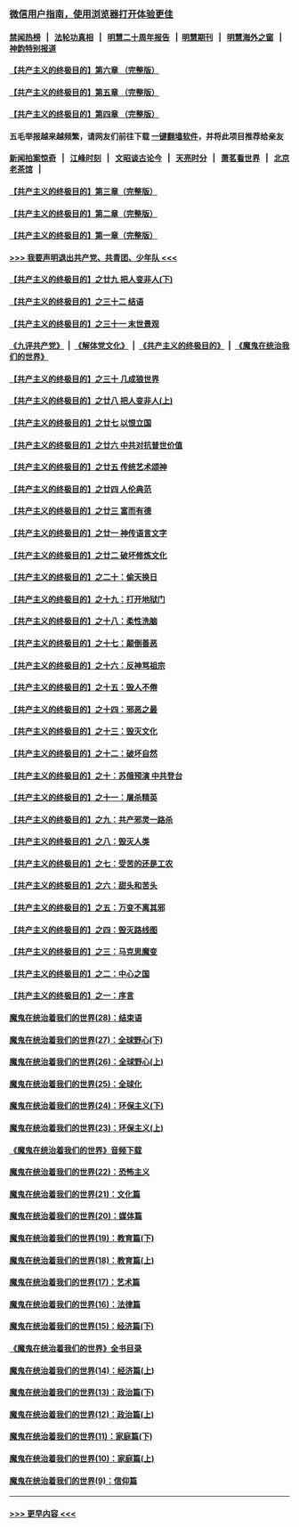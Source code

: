 ### [微信用户指南，使用浏览器打开体验更佳](https://github.com/gfw-breaker/banned-news1/blob/master/indexes/wechat-guide.md?t=0)
#### [禁闻热榜](热点新闻.md?t=0)  &nbsp;&nbsp;|&nbsp;&nbsp; [法轮功真相](https://github.com/gfw-breaker/truth/blob/master/README.md?t=0) &nbsp;&nbsp;|&nbsp;&nbsp; [明慧二十周年报告](https://github.com/gfw-breaker/mh-reports/blob/master/README.md?t=0) &nbsp;&nbsp;|&nbsp;&nbsp;[明慧期刊](https://github.com/gfw-breaker/mh-qikan) &nbsp;&nbsp;|&nbsp;&nbsp; [明慧海外之窗](https://github.com/gfw-breaker/mh-news/blob/master/README.md?t=0) &nbsp;&nbsp;|&nbsp;&nbsp; [神韵特别报道](https://github.com/gfw-breaker/mh-news/blob/master/shenyun.md?t=0)
#### [【共产主义的终极目的】第六章 （完整版）](../pages/nsc422/n11428913.md?t=02162202) 
#### [【共产主义的终极目的】第五章 （完整版）](../pages/nsc422/n11428912.md?t=02162202) 
#### [【共产主义的终极目的】第四章 （完整版）](../pages/nsc422/n11428907.md?t=02162202) 
#### 五毛举报越来越频繁，请网友们前往下载 [一键翻墙软件](https://github.com/gfw-breaker/ssr-accounts)，并将此项目推荐给亲友
#### [新闻拍案惊奇](https://github.com/gfw-breaker/banned-news1/blob/master/pages/link4.md) &nbsp;&nbsp;|&nbsp;&nbsp; [江峰时刻](https://github.com/gfw-breaker/banned-news1/blob/master/pages/link4.md) &nbsp;&nbsp;|&nbsp;&nbsp; [文昭谈古论今](https://github.com/gfw-breaker/banned-news1/blob/master/pages/link4.md) &nbsp;&nbsp;|&nbsp;&nbsp; [天亮时分](https://github.com/gfw-breaker/banned-news1/blob/master/pages/link4.md) &nbsp;&nbsp;|&nbsp;&nbsp; [萧茗看世界](https://github.com/gfw-breaker/banned-news1/blob/master/pages/link4.md) &nbsp;&nbsp;|&nbsp;&nbsp; [北京老茶馆](https://github.com/gfw-breaker/banned-news1/blob/master/pages/link4.md) &nbsp;&nbsp;|&nbsp;&nbsp; 
#### [【共产主义的终极目的】第三章（完整版）](../pages/nsc422/n11428848.md?t=02162202) 
#### [【共产主义的终极目的】第二章（完整版）](../pages/nsc422/n11428831.md?t=02162202) 
#### [【共产主义的终极目的】第一章（完整版）](../pages/nsc422/n11417651.md?t=02162202) 
#### [>>> 我要声明退出共产党、共青团、少年队 <<<](https://github.com/begood0513/goodnews/blob/master/quit/letter.md) 
#### [【共产主义的终极目的】之廿九 把人变非人(下)](../pages/nsc422/n11344140.md?t=02162202) 
#### [【共产主义的终极目的】之三十二 结语](../pages/nsc422/n11360535.md?t=02162202) 
#### [【共产主义的终极目的】之三十一 末世景观](../pages/nsc422/n11351129.md?t=02162202) 
#### [《九评共产党》](https://github.com/begood0513/9ping.md/blob/master/README.md) &nbsp;|&nbsp; [《解体党文化》](../../../../jtdwh.md/blob/master/README.md)  &nbsp;|&nbsp; [《共产主义的终极目的》](../../../../gczydzjmd.md/blob/master/README.md) &nbsp;|&nbsp; [《魔鬼在统治我们的世界》](../../../../mgztzwmdsj.md/blob/master/README.md) 
#### [【共产主义的终极目的】之三十 几成狼世界](../pages/nsc422/n11348280.md?t=02162202) 
#### [【共产主义的终极目的】之廿八 把人变非人(上)](../pages/nsc422/n11340492.md?t=02162202) 
#### [【共产主义的终极目的】之廿七 以恨立国](../pages/nsc422/n11336944.md?t=02162202) 
#### [【共产主义的终极目的】之廿六 中共对抗普世价值](../pages/nsc422/n11324785.md?t=02162202) 
#### [【共产主义的终极目的】之廿五 传统艺术颂神](../pages/nsc422/n11296396.md?t=02162202) 
#### [【共产主义的终极目的】之廿四 人伦典范](../pages/nsc422/n11296397.md?t=02162202) 
#### [【共产主义的终极目的】之廿三 富而有德](../pages/nsc422/n11283598.md?t=02162202) 
#### [【共产主义的终极目的】之廿一 神传语言文字](../pages/nsc422/n11263265.md?t=02162202) 
#### [【共产主义的终极目的】之廿二 破坏修炼文化](../pages/nsc422/n11245728.md?t=02162202) 
#### [【共产主义的终极目的】之二十：偷天换日](../pages/nsc422/n11238846.md?t=02162202) 
#### [【共产主义的终极目的】之十九：打开地狱门](../pages/nsc422/n11206376.md?t=02162202) 
#### [【共产主义的终极目的】之十八：柔性洗脑](../pages/nsc422/n11199994.md?t=02162202) 
#### [【共产主义的终极目的】之十七：颠倒善恶](../pages/nsc422/n11179782.md?t=02162202) 
#### [【共产主义的终极目的】之十六：反神骂祖宗](../pages/nsc422/n11166798.md?t=02162202) 
#### [【共产主义的终极目的】之十五：毁人不倦](../pages/nsc422/n11166792.md?t=02162202) 
#### [【共产主义的终极目的】之十四：邪恶之最](../pages/nsc422/n11150249.md?t=02162202) 
#### [【共产主义的终极目的】之十三：毁灭文化](../pages/nsc422/n11135227.md?t=02162202) 
#### [【共产主义的终极目的】之十二：破坏自然](../pages/nsc422/n11135214.md?t=02162202) 
#### [【共产主义的终极目的】之十：苏俄预演 中共登台](../pages/nsc422/n11118424.md?t=02162202) 
#### [【共产主义的终极目的】之十一：屠杀精英](../pages/nsc422/n11118442.md?t=02162202) 
#### [【共产主义的终极目的】之九：共产邪灵一路杀](../pages/nsc422/n11114139.md?t=02162202) 
#### [【共产主义的终极目的】之八：毁灭人类](../pages/nsc422/n11108503.md?t=02162202) 
#### [【共产主义的终极目的】之七：受苦的还是工农](../pages/nsc422/n11101809.md?t=02162202) 
#### [【共产主义的终极目的】之六：甜头和苦头](../pages/nsc422/n11096971.md?t=02162202) 
#### [【共产主义的终极目的】之五：万变不离其邪](../pages/nsc422/n11091285.md?t=02162202) 
#### [【共产主义的终极目的】之四：毁灭路线图](../pages/nsc422/n11086284.md?t=02162202) 
#### [【共产主义的终极目的】之三：马克思魔变](../pages/nsc422/n11061941.md?t=02162202) 
#### [【共产主义的终极目的】之二：中心之国](../pages/nsc422/n11047728.md?t=02162202) 
#### [【共产主义的终极目的】之一：序言](../pages/nsc422/n11086077.md?t=02162202) 
#### [魔鬼在统治着我们的世界(28)：结束语](../pages/nsc422/n10936246.md?t=02162202) 
#### [魔鬼在统治着我们的世界(27)：全球野心(下)](../pages/nsc422/n10928319.md?t=02162202) 
#### [魔鬼在统治着我们的世界(26)：全球野心(上)](../pages/nsc422/n10900318.md?t=02162202) 
#### [魔鬼在统治着我们的世界(25)：全球化](../pages/nsc422/n10788205.md?t=02162202) 
#### [魔鬼在统治着我们的世界(24)：环保主义(下)](../pages/nsc422/n10695307.md?t=02162202) 
#### [魔鬼在统治着我们的世界(23)：环保主义(上)](../pages/nsc422/n10688613.md?t=02162202) 
#### [《魔鬼在统治着我们的世界》音频下载](../pages/nsc422/n10635553.md?t=02162202) 
#### [魔鬼在统治着我们的世界(22)：恐怖主义](../pages/nsc422/n10614727.md?t=02162202) 
#### [魔鬼在统治着我们的世界(21)：文化篇](../pages/nsc422/n10597706.md?t=02162202) 
#### [魔鬼在统治着我们的世界(20)：媒体篇](../pages/nsc422/n10586579.md?t=02162202) 
#### [魔鬼在统治着我们的世界(19)：教育篇(下)](../pages/nsc422/n10564808.md?t=02162202) 
#### [魔鬼在统治着我们的世界(18)：教育篇(上)](../pages/nsc422/n10526970.md?t=02162202) 
#### [魔鬼在统治着我们的世界(17)：艺术篇](../pages/nsc422/n10499093.md?t=02162202) 
#### [魔鬼在统治着我们的世界(16)：法律篇](../pages/nsc422/n10485969.md?t=02162202) 
#### [魔鬼在统治着我们的世界(15)：经济篇(下)](../pages/nsc422/n10469975.md?t=02162202) 
#### [《魔鬼在统治着我们的世界》全书目录](../pages/nsc422/n10464261.md?t=02162202) 
#### [魔鬼在统治着我们的世界(14)：经济篇(上)](../pages/nsc422/n10457370.md?t=02162202) 
#### [魔鬼在统治着我们的世界(13)：政治篇(下)](../pages/nsc422/n10448270.md?t=02162202) 
#### [魔鬼在统治着我们的世界(12)：政治篇(上)](../pages/nsc422/n10444576.md?t=02162202) 
#### [魔鬼在统治着我们的世界(11)：家庭篇(下)](../pages/nsc422/n10440961.md?t=02162202) 
#### [魔鬼在统治着我们的世界(10)：家庭篇(上)](../pages/nsc422/n10435448.md?t=02162202) 
#### [魔鬼在统治着我们的世界(9)：信仰篇](../pages/nsc422/n10432159.md?t=02162202) 

----
#### [ >>> 更早内容 <<< ](../indexes/nsc422-earlier.md)
